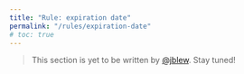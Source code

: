 ```yaml
---
title: "Rule: expiration date"
permalink: "/rules/expiration-date"
# toc: true
---
```


> This section is yet to be written  by [@jblew](https://steemit.com/@jblew). Stay tuned!

